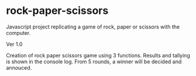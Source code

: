# rock-paper-scissors
Javascript project replicating a game of rock, paper or scissors with the computer.

Ver 1.0 

Creation of rock paper scissors game using 3 functions. Results and tallying is shown in the console log. From 5 rounds, a winner will be decided and annouced. 
